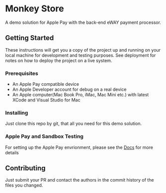 # Monkey Store

A demo solution for Apple Pay with the back-end eWAY payment processor.

## Getting Started

These instructions will get you a copy of the project up and running on your local machine for development and testing purposes. See deployment for notes on how to deploy the project on a live system.

### Prerequisites

+ An Apple Pay compatible device
+ An Apple Developer account for debug on a real device
+ An Apple computer(Mac Book Pro, iMac, Mac Mini etc.) with latest XCode and Visual Studio for Mac

### Installing

Just clone this repo by git, that all you need for this demo solution.

### Apple Pay and Sandbox Testing

For setting up the Apple Pay envrionment, please see the [Docs](./docs/Apple-Pay.md) for more details

## Contributing

Just submit your PR and contact the authors in the commit history of the files you changed.
